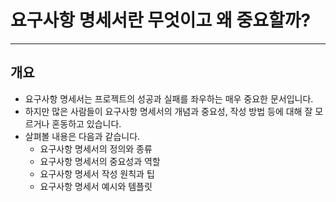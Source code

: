 
# 요구사항 명세서란 무엇이고 왜 중요할까?
---------------------------------------
 ## 개요
- 요구사항 명세서는 프로젝트의 성공과 실패를 좌우하는 매우 중요한 문서입니다.
- 하지만 많은 사람들이 요구사항 명세서의 개념과 중요성, 작성 방법 등에 대해 잘 모르거나 혼동하고 있습니다.
- 살펴볼 내용은 다음과 같습니다.
  - 요구사항 명세서의 정의와 종류
  - 요구사항 명세서의 중요성과 역할
  - 요구사항 명세서 작성 원칙과 팁
  - 요구사항 명세서 예시와 템플릿
